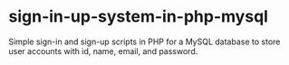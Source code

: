 # sign-in-up-system-in-php-mysql
Simple sign-in and sign-up scripts in PHP for a MySQL database to store user accounts with id, name, email, and password.
